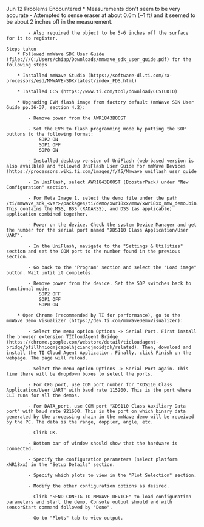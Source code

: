 Jun 12
	Problems Encountered
		* Measurements don't seem to be very accurate
			- Attempted to sense eraser at about 0.6m (~1 ft) and it seemed to be about 2 inches off in the measurement.

			- Also required the object to be 5-6 inches off the surface for it to register. 

	Steps taken
		* Followed mmWave SDK User Guide (file:///C:/Users/chiap/Downloads/mmwave_sdk_user_guide.pdf) for the following steps

		* Installed mmWave Studio (https://software-dl.ti.com/ra-processors/esd/MMWAVE-SDK/latest/index_FDS.html)

		* Installed CCS (https://www.ti.com/tool/download/CCSTUDIO)

		* Upgrading EVM flash image from factory default (mmWave SDK User Guide pp.36-37, section 4.2):

			- Remove power from the AWR1843BOOST

			- Set the EVM to flash programming mode by putting the SOP buttons to the following format:
				SOP2 ON
				SOP1 OFF
				SOP0 ON

			- Installed desktop version of UniFlash (web-based version is also availble) and followed UniFlash User Guide for mmWave Devices (https://processors.wiki.ti.com/images/f/f5/Mmwave_uniflash_user_guide_v1.0.pdf)

			- In UniFlash, select AWR1843BOOST (BoosterPack) under "New Configuration" section.

			- For Meta Image 1, select the demo file under the path /ti/mmwave_sdk_<ver>/packages/ti/demo/xwr18xx/mmw/xwr18xx_mmw_demo.bin. This contains the MSS, BSS (RADARSS), and DSS (as applicable) application combined together.

			- Power on the device. Check the system Device Manager and get the number for the serial port named "XDS110 Class Application/User UART".

			- In the UniFlash, navigate to the "Settings & Utilities" section and set the COM port to the number found in the previous section.

			- Go back to the "Program" section and select the "Load image" button. Wait until it completes.

			- Remove power from the device. Set the SOP switches back to functional mode:
				SOP2 OFF
				SOP1 OFF
				SOP0 ON

		* Open Chrome (recommended by TI for performance), go to the mmWave Demo Visualizer (https://dev.ti.com/mmWaveDemoVisualizer):

			- Select the menu option Options -> Serial Port. First install the browser extension TICloudAgent Bridge (https://chrome.google.com/webstore/detail/ticloudagent-bridge/pfillhniocmjcapelhjcianojmoidjdk/related). Then, download and install the TI Cloud Agent Application. Finally, click Finish on the webpage. The page will reload.

			- Select the menu option Options -> Serial Port again. This time there will be dropdown boxes to select the ports.

			- For CFG_port, use COM port number for "XDS110 Class Application/User UART" with baud rate 115200. This is the port where CLI runs for all the demos.

			- For DATA_port, use COM port "XDS110 Class Auxiliary Data port" with baud rate 921600. This is the port on which binary data generated by the processing chain in the mmWave demo will be received by the PC. The data is the range, doppler, angle, etc. 

			- Click OK.

			- Bottom bar of window should show that the hardware is connected. 

			- Specify the configuration parameters (select platform xWR18xx) in the "Setup Details" section.

			- Specify which plots to view in the "Plot Selection" section.

			- Modify the other configuration options as desired.

			- Click "SEND CONFIG TO MMWAVE DEVICE" to load configuration parameters and start the demo. Console output should end with sensorStart command followed by "Done".

			- Go to "Plots" tab to view output.